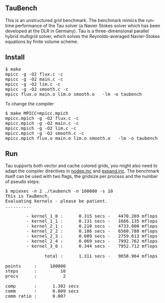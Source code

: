 <h2>TauBench</h2>
This is an unstructured grid benchmark. The benchmark mimics the
run-time performance of the Tau solver (a Navier Stokes solver which
has been developed at the DLR in Germany). Tau is a three-dimensional
parallel hybrid multigrid solver, which solves the Reynolds-averaged
Navier-Stokes equations by finite volume scheme.

<h2>Install</h2>
<pre>
$ make
mpicc -g -O2 flux.c -c
mpicc -g -O2 main.c -c
mpicc -g -O2 lim.c -c
mpicc -g -O2 smooth.c -c
mpicc flux.o main.o lim.o smooth.o   -lm -o taubench
</pre>

To change the compiler

<pre>
$ make MPICC=mpicc.mpich
mpicc.mpich -g -O2 flux.c -c
mpicc.mpich -g -O2 main.c -c
mpicc.mpich -g -O2 lim.c -c
mpicc.mpich -g -O2 smooth.c -c
mpicc.mpich flux.o main.o lim.o smooth.o   -lm -o taubench
</pre>

<h2>Run</h2>
Tau supports both vector and cache colored grids, you might also need
to adapt the compiler directives in
<a href="./nodep.inc">nodep.inc</a>
and
<a href="./expand.inc">expand.inc</a>.
The benchmark itself can be used with two flags, the gridsize per
process and the number of pseudo steps:

<pre>
$ mpiexec -n 2 ./taubench -n 100000 -s 10
This is TauBench.
Evaluating kernels - please be patient.
..........

        - kernel_1_0 :      0.315 secs -   4470.269 mflops
        - kernel_1_1 :      0.131 secs -   1666.135 mflops
        - kernel_2_1 :      0.210 secs -   4733.000 mflops
        - kernel_2_2 :      0.186 secs -   6560.788 mflops
        - kernel_2_3 :      0.089 secs -   2759.613 mflops
        - kernel_2_4 :      0.069 secs -   7992.762 mflops
        - kernel_3_0 :      0.344 secs -   7952.712 mflops

               total :      1.311 secs -   9658.964 mflops

points     :     100000
steps      :         10
procs      :          2

comp       :      1.302 secs
comm       :      0.009 secs
comm ratio :      0.007
</pre>
